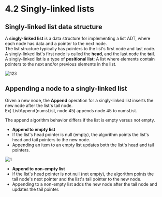 # 4.2 Singly-linked lists

## Singly-linked list data structure
A **singly-linked list** is a data structure for implementing a list ADT, where each node has data and a pointer to the next node.   
The list structure typically has pointers to the list's first node and last node.   
A singly-linked list's first node is called the **head**, and the last node the **tail**.   
A singly-linked list is a type of **positional list**: A list where elements contain pointers to the next and/or previous elements in the list.   

![123](https://github.com/ijaejun1025/CIS223-Algorithms/assets/154036705/52619915-8395-4076-a076-0c5fe87b67c2)

## Appending a node to a singly-linked list
Given a new node, the **Append** operation for a singly-linked list inserts the new node after the list's tail node.   
Ex) ListAppend(numsList, node 45) appends node 45 to numsList.   

The append algorithm behavior differs if the list is empty versus not empty.   
* **Append to empty list**
* If the list's head pointer is null (empty), the algorithm points the list's head and tail pointers to the new node.
* Appending an item to an empty list updates both the list's head and tail pointers.

![1](https://github.com/ijaejun1025/CIS223-Algorithms/assets/154036705/9ce15d0f-5e14-4231-b21a-1b36a2b2ed21)

* **Append to non-empty list**   
* If the list's head pointer is not null (not empty), the algorithm points the tail node's next pointer and the list's tail pointer to the new node.
* Appending to a non-empty list adds the new node after the tail node and updates the tail pointer.

